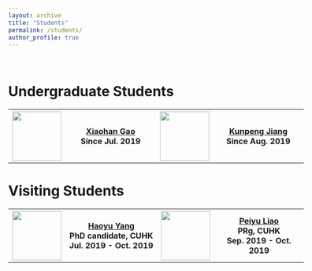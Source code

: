 ```yaml
---
layout: archive
title: "Students"
permalink: /students/
author_profile: true
---
```


<br>

Undergraduate Students
======

<table style="undefined;table-layout: fixed; width: 600px; font-weight:normal">
<colgroup>
<col style="width: 100px; text-align:right">
<col style="width: 200px; text-align:left">
<col style="width: 100px; text-align:right">
<col style="width: 200px; text-align:left">
</colgroup>
  <tr>
    <th><img src="http://yibolin.com/images/students/XiaohanGao.jpg" style="width:100px;" /></th>
    <th><a href="">Xiaohan Gao</a><br>Since Jul. 2019</th>
    <th><img src="http://yibolin.com/images/students/KunpengJiang.jpg" style="width:100px;" /></th>
    <th><a href="">Kunpeng Jiang</a><br>Since Aug. 2019</th>
  </tr>
</table>

Visiting Students
======

<table style="undefined;table-layout: fixed; width: 600px; font-weight:normal">
<colgroup>
<col style="width: 100px; text-align:right">
<col style="width: 200px; text-align:left">
<col style="width: 100px; text-align:right">
<col style="width: 200px; text-align:left">
</colgroup>
  <tr>
    <th><img src="http://yibolin.com/images/students/HaoyuYang.jpg" style="width:100px;" /></th>
    <th><a href="https://phdyang007.github.io/">Haoyu Yang</a><br>PhD candidate, CUHK<br>Jul. 2019 - Oct. 2019</th>
    <th><img src="http://yibolin.com/images/students/PeiyuLiao.jpg" style="width:100px;" /></th>
    <th><a href="https://enzoleo.github.io/">Peiyu Liao</a><br>PRg, CUHK<br>Sep. 2019 - Oct. 2019</th>
  </tr>
</table>
